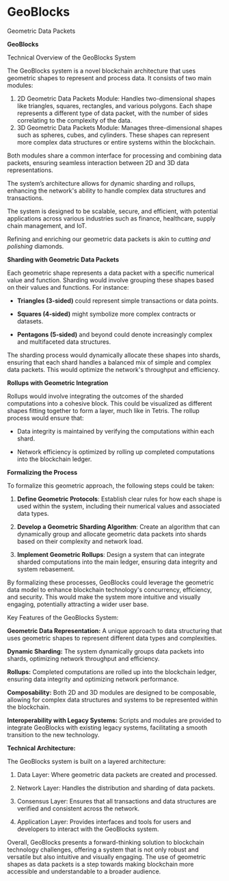 # GeoBlocks

Geometric Data Packets 

**GeoBlocks**

Technical Overview of the GeoBlocks System

The GeoBlocks system is a novel blockchain architecture that uses geometric shapes to represent and process data. It consists of two main modules:

1. 2D Geometric Data Packets Module: Handles two-dimensional shapes like triangles, squares, rectangles, and various polygons. Each shape represents a different type of data packet, with the number of sides correlating to the complexity of the data.
2. 3D Geometric Data Packets Module: Manages three-dimensional shapes such as spheres, cubes, and cylinders. These shapes can represent more complex data structures or entire systems within the blockchain.

Both modules share a common interface for processing and combining data packets, ensuring seamless interaction between 2D and 3D data representations. 

The system’s architecture allows for dynamic sharding and rollups, enhancing the network's ability to handle complex data structures and transactions. 

The system is designed to be scalable, secure, and efficient, with potential applications across various industries such as finance, healthcare, supply chain management, and IoT.

Refining and enriching our geometric data packets is akin to *cutting and polishing* diamonds. 

**Sharding with Geometric Data Packets**

Each geometric shape represents a data packet with a specific numerical value and function. Sharding would involve grouping these shapes based on their values and functions. For instance:

- **Triangles (3-sided)** could represent simple transactions or data points.

- **Squares (4-sided)** might symbolize more complex contracts or datasets.

- **Pentagons (5-sided)** and beyond could denote increasingly complex and multifaceted data structures.

The sharding process would dynamically allocate these shapes into shards, ensuring that each shard handles a balanced mix of simple and complex data packets. This would optimize the network's throughput and efficiency.

**Rollups with Geometric Integration**

Rollups would involve integrating the outcomes of the sharded computations into a cohesive block. This could be visualized as different shapes fitting together to form a layer, much like in Tetris. The rollup process would ensure that:

- Data integrity is maintained by verifying the computations within each shard.

- Network efficiency is optimized by rolling up completed computations into the blockchain ledger.

**Formalizing the Process**

To formalize this geometric approach, the following steps could be taken:

1. **Define Geometric Protocols**: Establish clear rules for how each shape is used within the system, including their numerical values and associated data types.

2. **Develop a Geometric Sharding Algorithm**: Create an algorithm that can dynamically group and allocate geometric data packets into shards based on their complexity and network load.

3. **Implement Geometric Rollups**: Design a system that can integrate sharded computations into the main ledger, ensuring data integrity and system rebasement.

By formalizing these processes, GeoBlocks could leverage the geometric data model to enhance blockchain technology's concurrency, efficiency, and security. This would make the system more intuitive and visually engaging, potentially attracting a wider user base.

Key Features of the GeoBlocks System:

**Geometric Data Representation:** 
A unique approach to data structuring that uses geometric shapes to represent different data types and complexities.

**Dynamic Sharding:** 
The system dynamically groups data packets into shards, optimizing network throughput and efficiency.

**Rollups:**
Completed computations are rolled up into the blockchain ledger, ensuring data integrity and optimizing network performance.

**Composability:**
Both 2D and 3D modules are designed to be composable, allowing for complex data structures and systems to be represented within the blockchain.

**Interoperability with Legacy Systems:**
Scripts and modules are provided to integrate GeoBlocks with existing legacy systems, facilitating a smooth transition to the new technology.

**Technical Architecture:**

The GeoBlocks system is built on a layered architecture:

1. Data Layer: Where geometric data packets are created and processed.

2. Network Layer: Handles the distribution and sharding of data packets.

3. Consensus Layer: Ensures that all transactions and data structures are verified and consistent across the network.

4. Application Layer: Provides interfaces and tools for users and developers to interact with the GeoBlocks system.

Overall, GeoBlocks presents a forward-thinking solution to blockchain technology challenges, offering a system that is not only robust and versatile but also intuitive and visually engaging. The use of geometric shapes as data packets is a step towards making blockchain more accessible and understandable to a broader audience.
